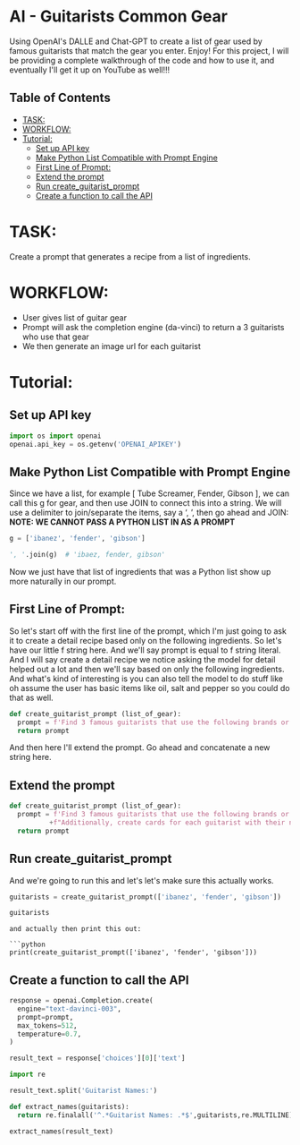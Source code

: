 # AI - Guitarists Common Gear
Using OpenAI's DALLE and Chat-GPT to create a list of gear used by famous guitarists that match the gear you enter. Enjoy! For this project, I will be providing a complete walkthrough of the code and how to use it, and eventually I'll get it up on YouTube as well!!!

## Table of Contents

- [TASK:](#task)
- [WORKFLOW:](#workflow)
- [Tutorial:](#tutorial)
  - [Set up API key](#set-up-api-key)
  - [Make Python List Compatible with Prompt Engine](#make-python-list-compatible-with-prompt-engine)
  - [First Line of Prompt:](#first-line-of-prompt)
  - [Extend the prompt](#extend-the-prompt)
  - [Run create\_guitarist\_prompt](#run-create_guitarist_prompt)
  - [Create a function to call the API](#create-a-function-to-call-the-api)

# TASK:
Create a prompt that generates a recipe from a list of ingredients.

# WORKFLOW:
 - User gives list of guitar gear
 - Prompt will ask the completion engine (da-vinci) to return a 3 guitarists who use that gear
 - We then generate an image url for each guitarist

# Tutorial:

## Set up API key
```python
import os import openai
openai.api_key = os.getenv('OPENAI_APIKEY')
```

## Make Python List Compatible with Prompt Engine
Since we have a list, for example [ Tube Screamer, Fender, Gibson ], we can call this g for gear, and then use JOIN to connect this into a string. We will use a delimiter to join/separate the items, say a ‘, ’, then go ahead and JOIN:
**NOTE: WE CANNOT PASS A PYTHON LIST IN AS A PROMPT**

```python
g = ['ibanez', 'fender', 'gibson']

', '.join(g)  # 'ibaez, fender, gibson'
```

Now we just have that list of ingredients that was a Python list show up more naturally in our prompt.


## First Line of Prompt:
So let's start off with the first line of the prompt, which I'm just going to ask it to create a detail recipe based only on the following ingredients. So let's have our little f string here. And we'll say prompt is equal to f string literal. And I will say create a detail recipe we notice asking the model for detail helped out a lot and then we'll say based on only the following ingredients. And what's kind of interesting is you can also tell the model to do stuff like oh assume the user has basic items like oil, salt and pepper so you could do that as well.
```python
def create_guitarist_prompt (list_of_gear):
  prompt = f'Find 3 famous guitarists that use the following brands or gear: {", ".join(list_of_gear)}'
  return prompt
```
And then here I'll extend the prompt. Go ahead and concatenate a new string here.

## Extend the prompt
```python
def create_guitarist_prompt (list_of_gear):
  prompt = f'Find 3 famous guitarists that use the following brands or gear: {", ".join(list_of_gear)}\n'\
          +f"Additionally, create cards for each guitarist with their name, image, and a link to their website or a site with their biography."
  return prompt
```

## Run create_guitarist_prompt
And we're going to run this and let's let's make sure this actually works.

```python
guitarists = create_guitarist_prompt(['ibanez', 'fender', 'gibson'])

guitarists
```
```
and actually then print this out:

```python
print(create_guitarist_prompt(['ibanez', 'fender', 'gibson']))
```

## Create a function to call the API

```python
response = openai.Completion.create(
  engine="text-davinci-003",
  prompt=prompt,
  max_tokens=512,
  temperature=0.7,
)

result_text = response['choices'][0]['text']

import re

result_text.split('Guitarist Names:')
```

```python
def extract_names(guitarists):
  return re.finalall('^.*Guitarist Names: .*$',guitarists,re.MULTILINE)[0].strip().split('Guitarist Names: ')[1].split('\n')

extract_names(result_text)
```


